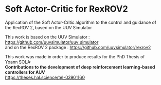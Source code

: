 # Soft Actor-Critic for RexROV2
Application of the Soft Actor-Critic algorithm to the control and guidance of the RexROV 2, based on the UUV Simulator

This work is based on the UUV Simulator : https://github.com/uuvsimulator/uuv_simulator  
and on the RexROV 2 package : https://github.com/uuvsimulator/rexrov2

This work was made in order to produce results for the PhD Thesis of Yoann SOLA:  
**Contributions to the development of deep reinforcement learning-based controllers for AUV**  
https://theses.hal.science/tel-03901160
